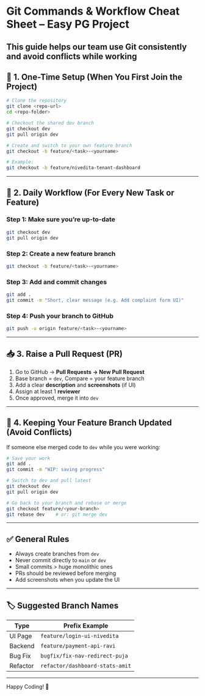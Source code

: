 # Git Commands & Workflow Cheat Sheet – Easy PG Project

## This guide helps our team use Git consistently and avoid conflicts while working

## 🔰 1. One-Time Setup (When You First Join the Project)

```bash
# Clone the repository
git clone <repo-url>
cd <repo-folder>

# Checkout the shared dev branch
git checkout dev
git pull origin dev

# Create and switch to your own feature branch
git checkout -b feature/<task>-<yourname>

# Example:
git checkout -b feature/nivedita-tenant-dashboard
```

---

## 🔁 2. Daily Workflow (For Every New Task or Feature)

### Step 1: Make sure you’re up-to-date

```bash
git checkout dev
git pull origin dev
```

### Step 2: Create a new feature branch

```bash
git checkout -b feature/<task>-<yourname>
```

### Step 3: Add and commit changes

```bash
git add .
git commit -m "Short, clear message (e.g. Add complaint form UI)"
```

### Step 4: Push your branch to GitHub

```bash
git push -u origin feature/<task>-<yourname>
```

---

## 📥 3. Raise a Pull Request (PR)

1. Go to GitHub → **Pull Requests → New Pull Request**
2. Base branch = `dev`, Compare = your feature branch
3. Add a clear **description** and **screenshots** (if UI)
4. Assign at least 1 **reviewer**
5. Once approved, merge it into `dev`

---

## 🔄 4. Keeping Your Feature Branch Updated (Avoid Conflicts)

If someone else merged code to `dev` while you were working:

```bash
# Save your work
git add .
git commit -m "WIP: saving progress"

# Switch to dev and pull latest
git checkout dev
git pull origin dev

# Go back to your branch and rebase or merge
git checkout feature/<your-branch>
git rebase dev    # or: git merge dev
```

---

## ✅ General Rules

- Always create branches from `dev`
- Never commit directly to `main` or `dev`
- Small commits > huge monolithic ones
- PRs should be reviewed before merging
- Add screenshots when you update the UI

---

## 🏷️ Suggested Branch Names

| Type     | Prefix Example                  |
| -------- | ------------------------------- |
| UI Page  | `feature/login-ui-nivedita`     |
| Backend  | `feature/payment-api-ravi`      |
| Bug Fix  | `bugfix/fix-nav-redirect-puja`  |
| Refactor | `refactor/dashboard-stats-amit` |

---

Happy Coding! 🚀
